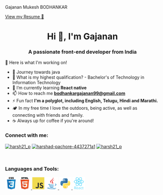 Gajanan Mukesh BODHANKAR

 <a href="https://docs.google.com/document/d/1-UqxB989PGm-t5yIGaaaouWEDoda_hAs/edit?usp=sharing&ouid=117039353853292357625&rtpof=true&sd=true" target="_blank" rel="noreferrer">View my Resume 📝</a>
 
<h1 align="center">Hi 👋, I'm Gajanan</h1>

<h3 align="center">A passionate front-end developer from India</h3>


🧰 Here is what I'm working on!
- 🚀 Journey towards java
- 🤔 What is my highest qualification? - Bachelor's of Technology in Information Technology
- 🌱 I’m currently learning **React native**
- 📫 How to reach me **bodhankargajanan99@gmail.com**
- ⚡ Fun fact **I'm a polyglot, including English, Telugu, Hindi and Marathi.**
- 🏕️ In my free time I love the outdoors, being active, as well as connecting with friends and family.
- ☕️ Always up for coffee if you're around!
<h3 align="left">Connect with me:</h3>
<p align="left">
<a href="https://twitter.com/GajananBodhank4?t=f-t_U2AcDS27SsvkfAIWyg&s=09" target="blank"><img align="center" src="https://raw.githubusercontent.com/rahuldkjain/github-profile-readme-generator/master/src/images/icons/Social/twitter.svg" alt="harsh21_p" height="30" width="40" /></a>
<a href="https://www.linkedin.com/in/gajanan-bodhankar-30aa2622a" target="blank"><img align="center" src="https://raw.githubusercontent.com/rahuldkjain/github-profile-readme-generator/master/src/images/icons/Social/linked-in-alt.svg" alt="harshad-pachore-4437271a1" height="30" width="40" /></a>
<a href="https://www.hackerrank.com/bodhankargajana1" target="blank"><img align="center" src="https://raw.githubusercontent.com/rahuldkjain/github-profile-readme-generator/master/src/images/icons/Social/hackerrank.svg" alt="harsh21_p" height="30" width="40" /></a>

</p>

 

<h3 align="left">Languages and Tools:</h3>

 <img src="https://raw.githubusercontent.com/devicons/devicon/master/icons/css3/css3-original-wordmark.svg" alt="css3" width="40" height="40"/> </a> <a href="https://www.figma.com/" target="_blank" rel="noreferrer">  <a href="https://www.w3.org/html/" target="_blank" rel="noreferrer"> <img src="https://raw.githubusercontent.com/devicons/devicon/master/icons/html5/html5-original-wordmark.svg" alt="html5" width="40" height="40"/> </a><img src="https://raw.githubusercontent.com/devicons/devicon/master/icons/javascript/javascript-original.svg" alt="javascript" width="40" height="40"/> </a> <a href="https://kotlinlang.org" target="_blank" rel="noreferrer">  <img src="https://raw.githubusercontent.com/devicons/devicon/master/icons/java/java-original.svg" alt="java" width="40" height="40"/> </a> <a href="https://developer.mozilla.org/en-US/docs/Web/JavaScript" target="_blank" rel="noreferrer"> <img src="https://raw.githubusercontent.com/devicons/devicon/master/icons/python/python-original.svg" alt="python" width="40" height="40"/> </a> <a href="https://reactjs.org/" target="_blank" rel="noreferrer"> <img src="https://raw.githubusercontent.com/devicons/devicon/master/icons/react/react-original-wordmark.svg" alt="react" width="40" height="40"/> </a> <a href="https://www.sqlite.org/" target="_blank" rel="noreferrer"> </a> </p>

